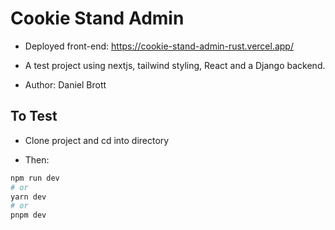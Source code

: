 # Cookie Stand Admin

- Deployed front-end: https://cookie-stand-admin-rust.vercel.app/

- A test project using nextjs, tailwind styling, React and a Django backend.

- Author: Daniel Brott

## To Test

- Clone project and cd into directory

- Then:

```bash
npm run dev
# or
yarn dev
# or
pnpm dev
```
